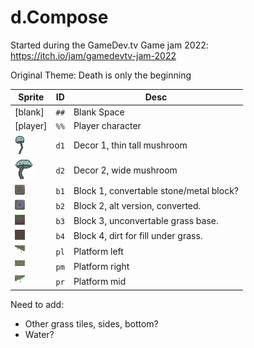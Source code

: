 # d.Compose
Started during the GameDev.tv Game jam 2022: https://itch.io/jam/gamedevtv-jam-2022

Original Theme: Death is only the beginning


| Sprite | ID | Desc |
|--------|----|------|
| [blank] | `##` | Blank Space |
| [player] | `%%` | Player character |
| <img src='public/sprites/mushroom1.png'> | `d1` | Decor 1, thin tall mushroom |
| <img src='public/sprites/mushroom2.png'> | `d2` | Decor 2, wide mushroom |
| <img src='public/sprites/x16_tile.png'> | `b1` | Block 1, convertable stone/metal block? |
| <img src='public/sprites/x16_tile_a.png'> | `b2` | Block 2, alt version, converted. |
| <img src='public/sprites/dirt1.png'> | `b3` | Block 3, unconvertable grass base. |
| <img src='public/sprites/dirt2.png'> | `b4` | Block 4, dirt for fill under grass. |
| <img src='public/sprites/platform_left.png'> | `pl` | Platform left |
| <img src='public/sprites/platform_middle.png'> | `pm` | Platform right |
| <img src='public/sprites/platform_right.png'> | `pr` | Platform mid |

Need to add:
- Other grass tiles, sides, bottom?
- Water?
